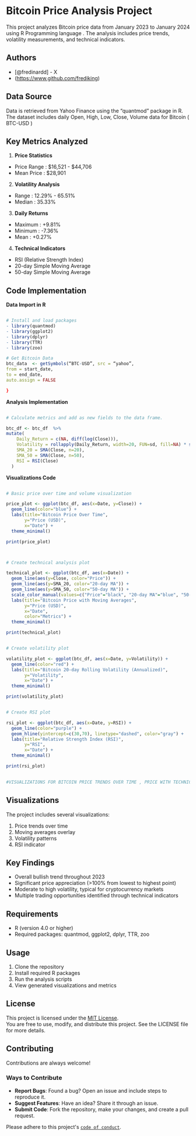 # Bitcoin Price Analysis Project

 This project analyzes Bitcoin price data from January 2023 to January 2024 using R Programming language . The analysis includes price trends, volatility measurements, and technical indicators.
## Authors

- [@fredinardd]  - X
- (https://www.github.com/frediking)


## Data Source

Data is retrieved from Yahoo Finance using the “quantmod” package in R. The dataset includes daily Open, High, Low, Close, Volume data for Bitcoin ( BTC-USD )

## Key Metrics Analyzed
1. **Price Statistics**
- Price Range : $16,521 - $44,706
- Mean Price : $28,901

2. **Volatility Analysis**
- Range : 12.29% - 65.51%
- Median : 35.33%

3. **Daily Returns**
- Maximum : +9.81%
- Minimum : -7.36%
- Mean : +0.27%

4. **Technical Indicators**
- RSI (Relative Strength Index)
- 20-day Simple Moving Average
- 50-day Simple Moving Average

## Code Implementation
**Data Import in R**

```R

# Install and load packages
- library(quantmod)
- library(ggplot2)
- library(dplyr)
- library(TTR)
- library(zoo)

# Get Bitcoin Data
btc_data  <- getSymbols(“BTC-USD”, src = “yahoo”,
from = start_date, 
to = end_date,
auto.assign = FALSE 

}
```
**Analysis Implementation**

```R

# Calculate metrics and add as new fields to the data frame.

btc_df <- btc_df  %>% 
mutate(
    Daily_Return = c(NA, diff(log(Close))),
    Volatility = rollapply(Daily_Return, width=20, FUN=sd, fill=NA) * sqrt(252),
    SMA_20 = SMA(Close, n=20),
    SMA_50 = SMA(Close, n=50),
    RSI = RSI(Close)
  )
   ```

**Visualizations Code**

```R

# Basic price over time and volume visualization

price_plot <- ggplot(btc_df, aes(x=Date, y=Close)) +
  geom_line(color="blue") +
  labs(title="Bitcoin Price Over Time",
       y="Price (USD)",
       x="Date") +
  theme_minimal()

print(price_plot)



# Create technical analysis plot

technical_plot <- ggplot(btc_df, aes(x=Date)) +
  geom_line(aes(y=Close, color="Price")) +
  geom_line(aes(y=SMA_20, color="20-day MA")) +
  geom_line(aes(y=SMA_50, color="50-day MA")) +
  scale_color_manual(values=c("Price"="black", "20-day MA"="blue", "50-day MA"="red")) +
  labs(title="Bitcoin Price with Moving Averages",
       y="Price (USD)",
       x="Date",
       color="Metrics") +
  theme_minimal()

print(technical_plot)


# Create volatility plot

volatility_plot <- ggplot(btc_df, aes(x=Date, y=Volatility)) +
  geom_line(color="red") +
  labs(title="Bitcoin 20-day Rolling Volatility (Annualized)",
       y="Volatility",
       x="Date") +
  theme_minimal()

print(volatility_plot)


# Create RSI plot

rsi_plot <- ggplot(btc_df, aes(x=Date, y=RSI)) +
  geom_line(color="purple") +
  geom_hline(yintercept=c(30,70), linetype="dashed", color="gray") +
  labs(title="Relative Strength Index (RSI)",
       y="RSI",
       x="Date") +
  theme_minimal()

print(rsi_plot)
 

#VISUALIZATIONS FOR BITCOIN PRICE TRENDS OVER TIME , PRICE WITH TECHNICAL INDICATORS , VOLATILITY TRENDS and the RSI INDICATOR 
```


## Visualizations
The project includes several visualizations:
1. Price trends over time
2. Moving averages overlay
3. Volatility patterns
4. RSI indicator

## Key Findings
- Overall bullish trend throughout 2023
- Significant price appreciation (>100% from lowest to highest point)
- Moderate to high volatility, typical for cryptocurrency markets
- Multiple trading opportunities identified through technical indicators

## Requirements
- R (version 4.0 or higher)
- Required packages: quantmod, ggplot2, dplyr, TTR, zoo

## Usage
1. Clone the repository
2. Install required R packages
3. Run the analysis scripts
4. View generated visualizations and metrics

## License

This project is licensed under the [MIT License](LICENSE).  
You are free to use, modify, and distribute this project. See the LICENSE file for more details.


## Contributing

Contributions are always welcome!  

### Ways to Contribute
- **Report Bugs**: Found a bug? Open an issue and include steps to reproduce it.
- **Suggest Features**: Have an idea? Share it through an issue.
- **Submit Code**: Fork the repository, make your changes, and create a pull request.

Please adhere to this project's [`code of conduct`](CODE_OF_CONDUCT.md).

